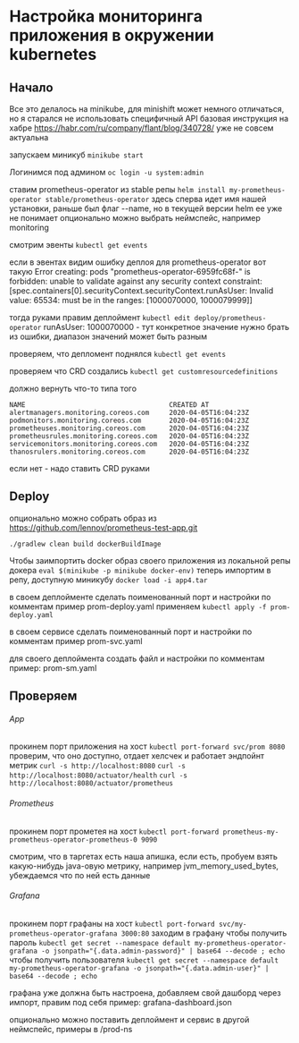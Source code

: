 # Настройка мониторинга приложения в окружении kubernetes
## Начало

Все это делалось на minikube, для minishift может немного отличаться, но я старался не использовать специфичный API
базовая инструкция на хабре https://habr.com/ru/company/flant/blog/340728/ уже не совсем актуальна

запускаем миникуб
`minikube start`

Логинимся под админом
`oc login -u system:admin`

ставим prometheus-operator из stable репы
`helm install my-prometheus-operator stable/prometheus-operator`
здесь сперва идет имя нашей установки, раньше был флаг --name, но в текущей версии helm ее уже не понимает
опционально можно выбрать неймспейс, например monitoring

смотрим эвенты
`kubectl get events`

если в эвентах видим ошибку деплоя для prometheus-operator вот такую
Error creating: pods "prometheus-operator-6959fc68f-" is forbidden: unable to validate against any security context constraint:
[spec.containers[0].securityContext.securityContext.runAsUser: Invalid value: 65534: must be in the ranges: [1000070000, 1000079999]]

тогда руками правим деплоймент
`kubectl edit deploy/prometheus-operator`
runAsUser: 1000070000 - тут конкретное значение нужно брать из ошибки, диапазон значений может быть разным

проверяем, что депломент поднялся
`kubectl get events`

проверяем что CRD создались
`kubectl get customresourcedefinitions`

должно вернуть что-то типа того
```
NAME                                    CREATED AT
alertmanagers.monitoring.coreos.com     2020-04-05T16:04:23Z
podmonitors.monitoring.coreos.com       2020-04-05T16:04:23Z
prometheuses.monitoring.coreos.com      2020-04-05T16:04:23Z
prometheusrules.monitoring.coreos.com   2020-04-05T16:04:23Z
servicemonitors.monitoring.coreos.com   2020-04-05T16:04:23Z
thanosrulers.monitoring.coreos.com      2020-04-05T16:04:23Z
```

если нет - надо ставить CRD руками

## Deploy
опционально можно собрать образ из
https://github.com/lennov/prometheus-test-app.git

`./gradlew clean build dockerBuildImage`

Чтобы заимпортить docker образ своего приложения из локальной репы докера
`eval $(minikube -p minikube docker-env)`
теперь импортим в репу, доступную миникубу
`docker load -i app4.tar`

в своем деплойменте сделать поименованный порт и настройки по комментам
пример prom-deploy.yaml
применяем
`kubectl apply -f prom-deploy.yaml`

в своем сервисе сделать поименованный порт и настройки по комментам
пример prom-svc.yaml

для своего деплоймента создать файл и настройки по комментам
пример: prom-sm.yaml

## Проверяем

###### App
прокинем порт приложения на хост
`kubectl port-forward svc/prom 8080`
проверим, что оно доступно, отдает хелсчек и работает эндпойнт метрик
`curl -s http://localhost:8080`
`curl -s http://localhost:8080/actuator/health`
`curl -s http://localhost:8080/actuator/prometheus`

###### Prometheus
прокинем порт прометея на хост
`kubectl port-forward prometheus-my-prometheus-operator-prometheus-0 9090`

смотрим, что в таргетах есть наша апишка, если есть, пробуем взять какую-нибудь java-овую метрику, например jvm_memory_used_bytes, убеждаемся что по ней есть данные

###### Grafana
прокинем порт графаны на хост
`kubectl port-forward svc/my-prometheus-operator-grafana 3000:80`
заходим в графану
чтобы получить пароль
`kubectl get secret --namespace default my-prometheus-operator-grafana -o jsonpath="{.data.admin-password}" | base64 --decode ; echo`
чтобы получить пользователя
`kubectl get secret --namespace default my-prometheus-operator-grafana -o jsonpath="{.data.admin-user}" | base64 --decode ; echo`

графана уже должна быть настроена, добавляем свой дашборд через импорт, правим под себя
пример: grafana-dashboard.json

опционально можно поставить деплоймент и сервис в другой неймспейс, примеры в /prod-ns

